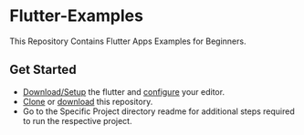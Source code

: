# Flutter-Examples
This Repository Contains Flutter Apps Examples for Beginners.

## Get Started

 * [Download/Setup](https://flutter.io/get-started/install/) the flutter and [configure](https://flutter.io/get-started/editor/#androidstudio) your editor.
 * [Clone](https://github.com/sagarchoudhary96/Flutter-Examples.git) or [download](https://github.com/sagarchoudhary96/Flutter-Examples/archive/master.zip) this repository.
 * Go to the Specific Project directory readme for additional steps required to run the respective project.
